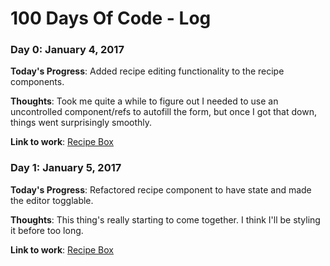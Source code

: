 # 100 Days Of Code - Log

### Day 0: January 4, 2017

**Today's Progress**: Added recipe editing functionality to the recipe components.

**Thoughts**: Took me quite a while to figure out I needed to use an uncontrolled component/refs to autofill the form, but once I got that down, things went surprisingly smoothly.

**Link to work**: [Recipe Box](http://codepen.io/ben24c/pen/BQeYEg)

### Day 1: January 5, 2017

**Today's Progress**: Refactored recipe component to have state and made the editor togglable.

**Thoughts**: This thing's really starting to come together. I think I'll be styling it before too long.

**Link to work**: [Recipe Box](http://codepen.io/ben24c/pen/BQeYEg)

<!-- **Today's Progress**: Fixed CSS, worked on canvas functionality for the app. -->

<!-- **Thoughts:** I really struggled with CSS, but, overall, I feel like I am slowly getting better at it. Canvas is still new for me, but I managed to figure out some basic functionality. -->

<!-- **Link to work:** [Calculator App](http://www.example.com) -->

<!-- ### Day 0: February 30, 2016 (Example 2) -->
<!-- ##### (delete me or comment me out) -->

<!-- **Today's Progress**: Fixed CSS, worked on canvas functionality for the app. -->

<!-- **Thoughts**: I really struggled with CSS, but, overall, I feel like I am slowly getting better at it. Canvas is still new for me, but I managed to figure out some basic functionality. -->

<!-- **Link(s) to work**: [Calculator App](http://www.example.com) -->


<!-- ### Day 1: June 27, Monday -->

<!-- **Today's Progress**: I've gone through many exercises on FreeCodeCamp. -->

<!-- **Thoughts** I've recently started coding, and it's a great feeling when I finally solve an algorithm challenge after a lot of attempts and hours spent. -->

<!-- **Link(s) to work** -->
<!-- 1. [Find the Longest Word in a String](https://www.freecodecamp.com/challenges/find-the-longest-word-in-a-string) -->
<!-- 2. [Title Case a Sentence](https://www.freecodecamp.com/challenges/title-case-a-sentence) -->
